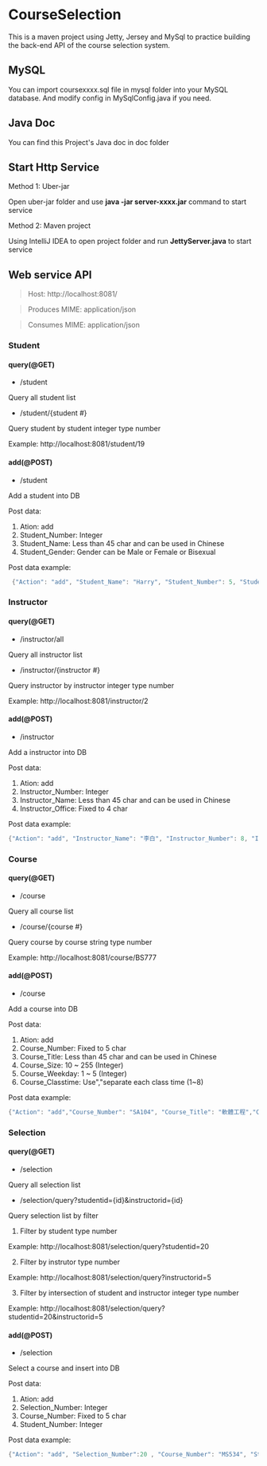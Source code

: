 # CourseSelection #

This is a maven project using Jetty, Jersey and MySql to practice building the back-end API of the course selection system.

## MySQL 
You can import coursexxxx.sql file in mysql folder  into your MySQL database.
And modify config in MySqlConfig.java if you need.

## Java Doc
You can find this Project's Java doc in doc folder

## Start Http Service
Method 1: Uber-jar

Open uber-jar folder and use **java -jar server-xxxx.jar** command to start service 

Method 2: Maven project

Using IntelliJ IDEA to open project folder and run **JettyServer.java** to start service

## Web service API

>Host: http://localhost:8081/

>Produces MIME: application/json

>Consumes MIME: application/json

### Student

#### query(@GET)

* /student

Query all student list

* /student/{student #}

Query student by student integer type number

Example: http://localhost:8081/student/19

#### add(@POST)

* /student

Add a student into DB

Post data: 
1. Ation: add
2. Student_Number: Integer
3. Student_Name: Less than 45 char and can be used in Chinese
4. Student_Gender: Gender can be Male or Female or Bisexual

Post data example:

```java
 {"Action": "add", "Student_Name": "Harry", "Student_Number": 5, "Student_Gender": "male"}
 ```


### Instructor

#### query(@GET)

* /instructor/all

Query all instructor list

* /instructor/{instructor #}

Query instructor by instructor integer type number

Example: http://localhost:8081/instructor/2

#### add(@POST)

* /instructor

Add a instructor into DB

Post data: 
1. Ation: add
2. Instructor_Number: Integer
3. Instructor_Name: Less than 45 char and can be used in Chinese
4. Instructor_Office: Fixed to 4 char

Post data example:

```java
{"Action": "add", "Instructor_Name": "李白", "Instructor_Number": 8, "Instructor_Office": "C102"}
```


### Course

#### query(@GET)

* /course

Query all course list

* /course/{course #}

Query course by course string type number

Example: http://localhost:8081/course/BS777

#### add(@POST)

* /course

Add a course into DB

Post data: 
1. Ation: add
2. Course_Number: Fixed to 5 char
3. Course_Title: Less than 45 char and can be used in Chinese
4. Course_Size: 10 ~ 255 (Integer)
5. Course_Weekday: 1 ~ 5 (Integer)
6. Course_Classtime: Use","separate each class time (1~8)

Post data example:

```java
{"Action": "add","Course_Number": "SA104", "Course_Title": "軟體工程","Course_Size": 10,"Course_Weekday": 5,"Instructor_Number": 5,"Course_Classtime": "5,6,7" }
```

### Selection

#### query(@GET)

* /selection

Query all selection list

* /selection/query?studentid={id}&instructorid={id}

Query selection list by filter 

1. Filter by student type number

Example: http://localhost:8081/selection/query?studentid=20

2. Filter by instrutor type number

Example: http://localhost:8081/selection/query?instructorid=5

3. Filter by intersection of student and instructor integer type number

Example: http://localhost:8081/selection/query?studentid=20&instructorid=5


#### add(@POST)

* /selection

Select a course and insert into DB

Post data: 
1. Ation: add
2. Selection_Number: Integer
2. Course_Number: Fixed to 5 char
3. Student_Number: Integer

Post data example:

```java
{"Action": "add", "Selection_Number":20 , "Course_Number": "MS534", "Student_Number": 17 }
```

